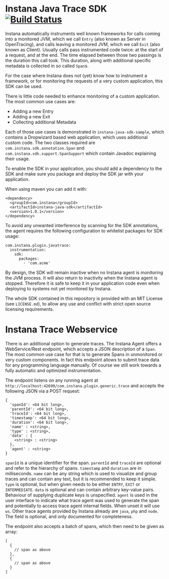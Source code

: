 # Instana Java Trace SDK &nbsp; [![Build Status](https://travis-ci.org/instana/instana-java-sdk.svg?branch=master)](https://travis-ci.org/instana/instana-java-sdk)

Instana automatically instruments well known frameworks for calls coming into a
monitored JVM, which we call `Entry` (also known as Server in OpenTracing), and
calls leaving a monitored JVM, which we call `Exit` (also known as Client).
Usually calls pass instrumented code twice: at the start of a request, and at
the end. The time elapsed between those two passings is the duration this call
took.
This duration, along with additional specific metadata is collected in so called
`Span`s.

For the case where Instana does not (yet) know how to instrument a framework,
or for monitoring the requests of a very custom application, this SDK can be
used.

There is little code needed to enhance monitoring of a custom application.
The most common use cases are:

* Adding a new Entry
* Adding a new Exit
* Collecting additional Metadata

Each of those use cases is demonstrated in `instana-java-sdk-sample`, which
contains a Dropwizard based web application, which uses additional custom code.
The two classes required are `com.instana.sdk.annotation.Span` and
`com.instana.sdk.support.SpanSupport` which contain Javadoc explaining their
usage.

To enable the SDK in your application, you should add a dependency to the SDK
and make sure you package and deploy the SDK jar with your application.

When using maven you can add it with:

```
<dependency>
  <groupId>com.instana</groupId>
  <artifactId>instana-java-sdk</artifactId>
  <version>1.0.1</version>
</dependency>
```

To avoid any unwanted interference by scanning for the SDK annotations, the
agent requires the following configuration to whitelist packages for SDK usage:

```
com.instana.plugin.javatrace:
  instrumentation:
    sdk:
      packages:
        - 'com.acme'
```

By design, the SDK will remain inactive when no Instana agent is monitoring the
JVM process. It will also return to inactivity when the Instana agent is
stopped. Therefore it is safe to keep it in your application code even when
deploying to systems not yet monitored by Instana.



The whole SDK contained in this repository is provided with an MIT License
(see `LICENSE.md`), to allow any use and conflict with strict open source
licensing requirements.

# Instana Trace Webservice

There is an additional option to generate traces. The Instana Agent offers a
WebService/Rest endpoint, which accepts a JSON description of a `Span`. The most
common use case for that is to generate Spans in unmonitored or very custom
components. In fact this endpoint allows to submit trace data for any
programming language manually. Of course we still work towards a fully automatic
and optimized instrumentation.

The endpoint listens on any running agent at
`http://localhost:42699/com.instana.plugin.generic.trace` and accepts the
following JSON via a POST request:

```
{
  'spanId': <64 bit long>,
  'parentId': <64 bit long>,
  'traceId': <64 bit long>,
  'timestamp': <64 bit long>,
  'duration': <64 bit long>,
  'name' : <string>,
  'type' : <string>,
  'data' : {
    <string> : <string>
  },
  'agent' : <string>
}
```

`spanId` is a unique identifier for the span. `parentId` and `traceId` are optional and
refer to the hierarchy of spans. `timestamp` and `duration` are in milliseconds.
`name` can be any string which is used to visualize and group traces and can
contain any text, but it is recommended to keep it simple.
`type` is optional, but when given needs to be either `ENTRY`, `EXIT` or
`INTERMEDIATE`. `data` is optional and can contain arbitrary key-value pairs.
Behaviour of supplying duplicate keys is unspecified. `agent` is used in the
user interface to indicate what trace agent was used to generate the span and
potentially to access trace agent internal fields. When unset it will use `ws`.
Other trace agents provided by Instana already are `java`, `php` and `node`.
The field is optional, and only documented for completeness.

The endpoint also accepts a batch of spans, which then need to be given as array:
```
[
  {
    // span as above
  },
  {
    // span as above
  }
]

